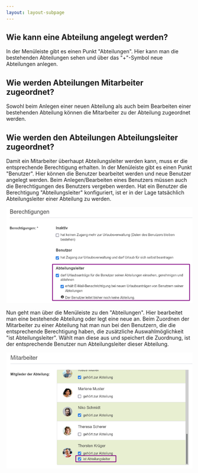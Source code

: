 ```yaml
---
layout: layout-subpage
---
```


## Wie kann eine Abteilung angelegt werden?

In der Menüleiste gibt es einen Punkt "Abteilungen". Hier kann man die
bestehenden Abteilungen sehen und über das "+"-Symbol neue Abteilungen anlegen.

## Wie werden Abteilungen Mitarbeiter zugeordnet?

Sowohl beim Anlegen einer neuen Abteilung als auch beim Bearbeiten einer
bestehenden Abteilung können die Mitarbeiter zu der Abteilung zugeordnet werden.

## Wie werden den Abteilungen Abteilungsleiter zugeordnet?

Damit ein Mitarbeiter überhaupt Abteilungsleiter werden kann, muss er die
entsprechende Berechtigung erhalten. In der Menüleiste gibt es einen Punkt
"Benutzer". Hier können die Benutzer bearbeitet werden und neue Benutzer
angelegt werden. Beim Anlegen/Bearbeiten eines Benutzers müssen auch die
Berechtigungen des Benutzers vergeben werden. Hat ein Benutzer die Berechtigung
"Abteilungsleiter" konfiguriert, ist er in der Lage tatsächlich Abteilungsleiter
einer Abteilung zu werden. 

![Konfiguration der Berechtigung Abteilungsleiter](abteilungsleiter-berechtigung.png)

Nun geht man über die Menüleiste zu den "Abteilungen". Hier bearbeitet man eine
bestehende Abteilung oder legt eine neue an. Beim Zuordnen der Mitarbeiter zu
einer Abteilung hat man nun bei den Benutzern, die die entsprechende
Berechtigung haben, die zusätzliche Auswahlmöglichkeit "ist Abteilungsleiter".
Wählt man diese aus und speichert die Zuordnung, ist der entsprechende Benutzer
nun Abteilungsleiter dieser Abteilung.

![Abteilungsleiter einer Abteilung konfigurieren](abteilungsleiter-abteilung.png)
